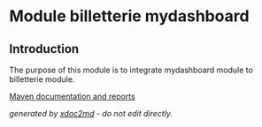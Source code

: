 
# Module billetterie mydashboard

## Introduction
The purpose of this module is to integrate mydashboard module to billetterie module.

[Maven documentation and reports](http://dev.lutece.paris.fr/plugins/module-billetterie-mydashboard/)



 *generated by [xdoc2md](https://github.com/lutece-platform/tools-maven-xdoc2md-plugin) - do not edit directly.*